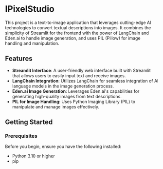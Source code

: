 # IPixelStudio
This project is a text-to-image application that leverages cutting-edge AI technologies to convert textual descriptions into images. It combines the simplicity of Streamlit for the frontend with the power of LangChain and Eden.ai to handle image generation, and uses PIL (Pillow) for image handling and manipulation.

## Features

- **Streamlit Interface**: A user-friendly web interface built with Streamlit that allows users to easily input text and receive images.
- **LangChain Integration**: Utilizes LangChain for seamless integration of AI language models in the image generation process.
- **Eden.ai Image Generation**: Leverages Eden.ai's capabilities for generating high-quality images from text descriptions.
- **PIL for Image Handling**: Uses Python Imaging Library (PIL) to manipulate and manage images effectively.

## Getting Started

### Prerequisites

Before you begin, ensure you have the following installed:
- Python 3.10 or higher
- pip
